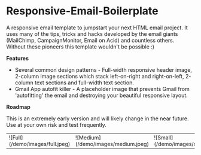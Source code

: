 Responsive-Email-Boilerplate
============================

A responsive email template to jumpstart your next HTML email project. It uses many of the tips, tricks and hacks developed by the email giants (MailChimp, CampaignMonitor, Email on Acid) and countless others. Without these pioneers this template wouldn't be possible :)

**Features**

* Several common design patterns - Full-width responsive header image, 2-column image sections which stack left-on-right and right-on-left, 2-column text sections and full-width text section.
* Gmail App autofit killer - A placeholder image that prevents Gmail from 'autofitting' the email and destroying your beautiful responsive layout. 

**Roadmap**

This is an extremely early version and will likely change in the near future. Use at your own risk and test frequently.

<table>
<tr>
<td>
![Full](/demo/images/full.jpeg)
</td>
<td>
![Medium](/demo/images/medium.jpeg)
</td>
<td>
![Small](/demo/images/small.jpeg)
</td>
</tr>
</table>

